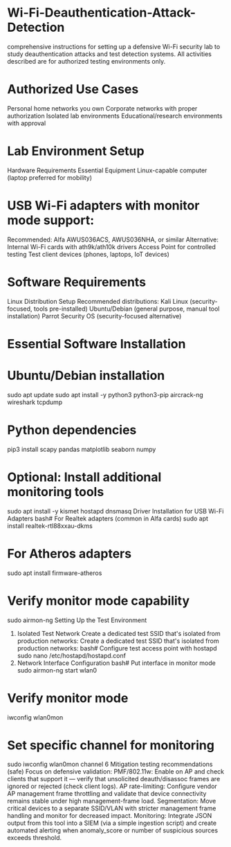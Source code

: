 # Wi-Fi-Deauthentication-Attack-Detection
comprehensive instructions for setting up a defensive Wi-Fi security lab to study deauthentication attacks and test detection systems. All activities described are for authorized testing environments only.

# Authorized Use Cases
Personal home networks you own
Corporate networks with proper authorization
Isolated lab environments
Educational/research environments with approval

# Lab Environment Setup
Hardware Requirements
Essential Equipment
Linux-capable computer (laptop preferred for mobility)

# USB Wi-Fi adapters with monitor mode support:
Recommended: Alfa AWUS036ACS, AWUS036NHA, or similar
Alternative: Internal Wi-Fi cards with ath9k/ath10k drivers
Access Point for controlled testing
Test client devices (phones, laptops, IoT devices)

# Software Requirements
Linux Distribution Setup
Recommended distributions:
Kali Linux (security-focused, tools pre-installed)
Ubuntu/Debian (general purpose, manual tool installation)
Parrot Security OS (security-focused alternative)

# Essential Software Installation
# Ubuntu/Debian installation
sudo apt update
sudo apt install -y python3 python3-pip aircrack-ng wireshark tcpdump

# Python dependencies
pip3 install scapy pandas matplotlib seaborn numpy

# Optional: Install additional monitoring tools
sudo apt install -y kismet hostapd dnsmasq
Driver Installation for USB Wi-Fi Adapters
bash# For Realtek adapters (common in Alfa cards)
sudo apt install realtek-rtl88xxau-dkms

# For Atheros adapters
sudo apt install firmware-atheros

# Verify monitor mode capability
sudo airmon-ng
Setting Up the Test Environment
1. Isolated Test Network Create a dedicated test SSID that's isolated from production networks:
Create a dedicated test SSID that's isolated from production networks:
bash# Configure test access point with hostapd
sudo nano /etc/hostapd/hostapd.conf
2. Network Interface Configuration
bash# Put interface in monitor mode
sudo airmon-ng start wlan0

# Verify monitor mode
iwconfig wlan0mon

# Set specific channel for monitoring
sudo iwconfig wlan0mon channel 6
Mitigation testing recommendations (safe)
Focus on defensive validation:
PMF/802.11w: Enable on AP and check clients that support it — verify that unsolicited deauth/disassoc frames are ignored or rejected (check client logs).
AP rate-limiting: Configure vendor AP management frame throttling and validate that device connectivity remains stable under high management-frame load.
Segmentation: Move critical devices to a separate SSID/VLAN with stricter management frame handling and monitor for decreased impact.
Monitoring: Integrate JSON output from this tool into a SIEM (via a simple ingestion script) and create automated alerting when anomaly_score or number of suspicious sources exceeds threshold.
